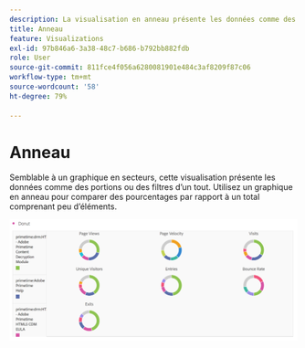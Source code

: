 ```yaml
---
description: La visualisation en anneau présente les données comme des portions ou des filtres dʼun tout.
title: Anneau
feature: Visualizations
exl-id: 97b846a6-3a38-48c7-b686-b792bb882fdb
role: User
source-git-commit: 811fce4f056a6280081901e484c3af8209f87c06
workflow-type: tm+mt
source-wordcount: '58'
ht-degree: 79%

---
```


# Anneau

Semblable à un graphique en secteurs, cette visualisation présente les données comme des portions ou des filtres d’un tout. Utilisez un graphique en anneau pour comparer des pourcentages par rapport à un total comprenant peu d’éléments.

![Graphique en anneau présentant les données comme des parties ou des filtres d’un tout.](assets/donut.png)
